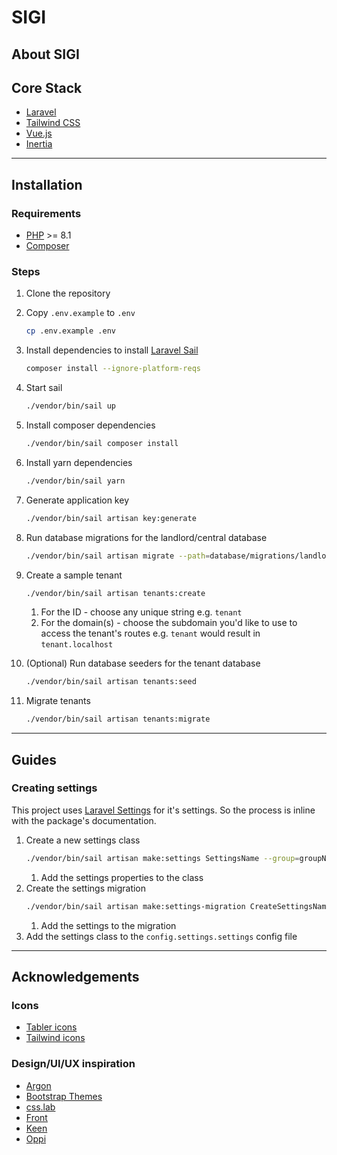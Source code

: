  # SIGI


## About SIGI

## Core Stack
- [Laravel](https://laravel.com/)
- [Tailwind CSS](https://tailwindcss.com/)
- [Vue.js](https://vuejs.org/)
- [Inertia](https://inertiajs.com/)


---------

## Installation

### Requirements
- [PHP](https://www.php.net/) >= 8.1
- [Composer](https://getcomposer.org/)

### Steps

1. Clone the repository
2. Copy `.env.example` to `.env`
    ```bash
    cp .env.example .env
    ```
3. Install dependencies to install [Laravel Sail](https://laravel.com/docs/10.x/sail#installation)
    ```bash
    composer install --ignore-platform-reqs
    ```
4. Start sail
    ```bash
    ./vendor/bin/sail up
    ```
5. Install composer dependencies
    ```bash
    ./vendor/bin/sail composer install
    ```
6. Install yarn dependencies
    ```bash
    ./vendor/bin/sail yarn
    ```
7. Generate application key
    ```bash
    ./vendor/bin/sail artisan key:generate
    ```
8. Run database migrations for the landlord/central database
    ```bash
    ./vendor/bin/sail artisan migrate --path=database/migrations/landlord
    ```
9. Create a sample tenant
    ```bash
    ./vendor/bin/sail artisan tenants:create
    ```
    1. For the ID - choose any unique string e.g. `tenant`
    2. For the domain(s) - choose the subdomain you'd like to use to access the tenant's routes e.g. `tenant` would result in `tenant.localhost`
10. (Optional) Run database seeders for the tenant database
    ```bash
    ./vendor/bin/sail artisan tenants:seed
    ```

11. Migrate tenants
    ```bash
    ./vendor/bin/sail artisan tenants:migrate
    ```


---------

## Guides

### Creating settings

This project uses [Laravel Settings](https://github.com/spatie/laravel-settings) for it's settings. 
So the process is inline with the package's documentation.

1. Create a new settings class
    ```bash
    ./vendor/bin/sail artisan make:settings SettingsName --group=groupName --path=App/Models/Settings/
    ```
    1. Add the settings properties to the class
2. Create the settings migration
    ```bash
    ./vendor/bin/sail artisan make:settings-migration CreateSettingsName
    ```
    1. Add the settings to the migration
3. Add the settings class to the `config.settings.settings` config file


---------

## Acknowledgements

### Icons
- [Tabler icons](https://github.com/tabler/tabler-icons)
- [Tailwind icons](https://tailwindcss.com/docs)

### Design/UI/UX inspiration
- [Argon](https://demos.creative-tim.com/argon-dashboard-pro/pages/dashboards/dashboard.html)
- [Bootstrap Themes](https://themes.getbootstrap.com/)
- [css.lab](https://csslab.app/)
- [Front](https://htmlstream.com/front-dashboard/index.html)
- [Keen](https://preview.keenthemes.com/keen/demo1/index.html)
- [Oppi](https://droitthemes.com/wp/oppi/)
